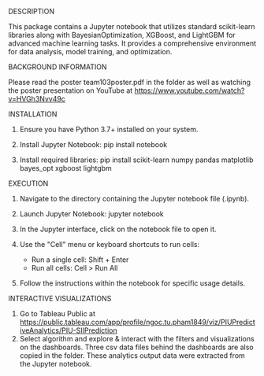 DESCRIPTION

This package contains a Jupyter notebook that utilizes standard scikit-learn libraries along with BayesianOptimization, XGBoost, and LightGBM for advanced machine learning tasks. It provides a comprehensive environment for data analysis, model training, and optimization.

BACKGROUND INFORMATION

Please read the poster team103poster.pdf in the folder as well as watching the poster presentation on YouTube at https://www.youtube.com/watch?v=HVGh3Nvv49c

INSTALLATION
1. Ensure you have Python 3.7+ installed on your system.
2. Install Jupyter Notebook:
   pip install notebook

3. Install required libraries:
   pip install scikit-learn numpy pandas matplotlib bayes_opt xgboost lightgbm

EXECUTION
1. Navigate to the directory containing the Jupyter notebook file (.ipynb).
2. Launch Jupyter Notebook:
   jupyter notebook

3. In the Jupyter interface, click on the notebook file to open it.
4. Use the "Cell" menu or keyboard shortcuts to run cells:
   - Run a single cell: Shift + Enter
   - Run all cells: Cell > Run All

5. Follow the instructions within the notebook for specific usage details.

INTERACTIVE VISUALIZATIONS
1. Go to Tableau Public at https://public.tableau.com/app/profile/ngoc.tu.pham1849/viz/PIUPredictiveAnalytics/PIU-SIIPrediction
2. Select algorithm and explore & interact with the filters and visualizations on the dashboards.
Three csv data files behind the dashboards are also copied in the folder. These analytics output data were extracted from the Jupyter notebook.

